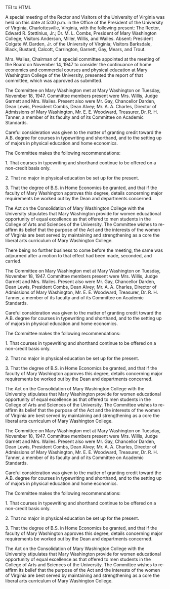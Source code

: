  TEI to HTML

A special meeting of the Rector and Visitors of the University of Virginia was held on this date at 5:00 p.m. in the Office of the President of the University of Virginia, Charlottesville, Virginia, with the following present: The Rector, Edward R. Stettinius, Jr.; Dr. M. L. Combs, President of Mary Washington College; Visitors Anderson, Miller, Willis, and Wailes. Absent: President Colgate W. Darden, Jr. of the University of Virginia; Visitors Barksdale, Black, Bustard, Calcott, Carrington, Garnett, Gay, Mears, and Trout.

Mrs. Wailes, Chairman of a special committee appointed at the meeting of the Board on November 14, 1947 to consider the continuance of home economics and commercial courses and physical education at Mary Washington College of the University, presented the report of that committee, which was approved as submitted.

The Committee on Mary Washington met at Mary Washington on Tuesday, November 18, 1947. Committee members present were Mrs. Willis, Judge Garnett and Mrs. Wailes. Present also were Mr. Gay, Chancellor Darden, Dean Lewis, President Combs, Dean Alvey; Mr. A. A. Charles, Director of Admissions of Mary Washington, Mr. E. E. Woodward, Treasurer, Dr. R. H. Tanner, a member of its faculty and of its Committee on Academic Standards.

Careful consideration was given to the matter of granting credit toward the A.B. degree for courses in typewriting and shorthand, and to the setting up of majors in physical education and home economics.

The Committee makes the following recommendations:

1\. That courses in typewriting and shorthand continue to be offered on a non-credit basis only.

2\. That no major in physical education be set up for the present.

3\. That the degree of B.S. in Home Economics be granted, and that if the faculty of Mary Washington approves this degree, details concerning major requirements be worked out by the Dean and departments concerned.

The Act on the Consolidation of Mary Washington College with the University stipulates that Mary Washington provide for women educational opportunity of equal excellence as that offered to men students in the College of Arts and Sciences of the University. The Committee wishes to re-affirm its belief that the purpose of the Act and the interests of the women of Virginia are best served by maintaining and strengthening as a core the liberal arts curriculum of Mary Washington College.

There being no further business to come before the meeting, the same was adjourned after a motion to that effect had been made, seconded, and carried.

The Committee on Mary Washington met at Mary Washington on Tuesday, November 18, 1947. Committee members present were Mrs. Willis, Judge Garnett and Mrs. Wailes. Present also were Mr. Gay, Chancellor Darden, Dean Lewis, President Combs, Dean Alvey; Mr. A. A. Charles, Director of Admissions of Mary Washington, Mr. E. E. Woodward, Treasurer, Dr. R. H. Tanner, a member of its faculty and of its Committee on Academic Standards.

Careful consideration was given to the matter of granting credit toward the A.B. degree for courses in typewriting and shorthand, and to the setting up of majors in physical education and home economics.

The Committee makes the following recommendations:

1\. That courses in typewriting and shorthand continue to be offered on a non-credit basis only.

2\. That no major in physical education be set up for the present.

3\. That the degree of B.S. in Home Economics be granted, and that if the faculty of Mary Washington approves this degree, details concerning major requirements be worked out by the Dean and departments concerned.

The Act on the Consolidation of Mary Washington College with the University stipulates that Mary Washington provide for women educational opportunity of equal excellence as that offered to men students in the College of Arts and Sciences of the University. The Committee wishes to re-affirm its belief that the purpose of the Act and the interests of the women of Virginia are best served by maintaining and strengthening as a core the liberal arts curriculum of Mary Washington College.

The Committee on Mary Washington met at Mary Washington on Tuesday, November 18, 1947. Committee members present were Mrs. Willis, Judge Garnett and Mrs. Wailes. Present also were Mr. Gay, Chancellor Darden, Dean Lewis, President Combs, Dean Alvey; Mr. A. A. Charles, Director of Admissions of Mary Washington, Mr. E. E. Woodward, Treasurer, Dr. R. H. Tanner, a member of its faculty and of its Committee on Academic Standards.

Careful consideration was given to the matter of granting credit toward the A.B. degree for courses in typewriting and shorthand, and to the setting up of majors in physical education and home economics.

The Committee makes the following recommendations:

1\. That courses in typewriting and shorthand continue to be offered on a non-credit basis only.

2\. That no major in physical education be set up for the present.

3\. That the degree of B.S. in Home Economics be granted, and that if the faculty of Mary Washington approves this degree, details concerning major requirements be worked out by the Dean and departments concerned.

The Act on the Consolidation of Mary Washington College with the University stipulates that Mary Washington provide for women educational opportunity of equal excellence as that offered to men students in the College of Arts and Sciences of the University. The Committee wishes to re-affirm its belief that the purpose of the Act and the interests of the women of Virginia are best served by maintaining and strengthening as a core the liberal arts curriculum of Mary Washington College.